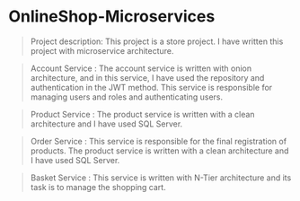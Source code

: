 # OnlineShop-Microservices


> Project description:
> This project is a store project.
> I have written this project with microservice architecture.



> Account Service :
> The account service is written with onion architecture, and in this service, I have used the repository and authentication in the JWT method.
> This service is responsible for managing users and roles and authenticating users.

> Product Service :
> The product service is written with a clean architecture and I have used SQL Server.

> Order Service :
> This service is responsible for the final registration of products.
> The product service is written with a clean architecture and I have used SQL Server.

> Basket Service :
> This service is written with N-Tier architecture and its task is to manage the shopping cart.
